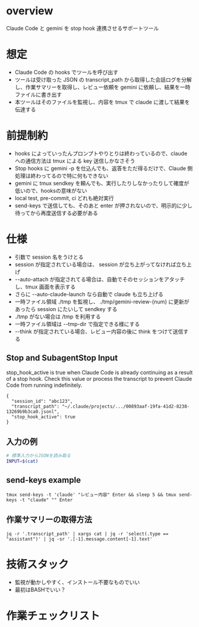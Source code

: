 # overview
Claude Code と gemini を stop hook 連携させるサポートツール

# 想定
- Claude Code の hooks でツールを呼び出す
- ツールは受け取った JSON の transcript_path から取得した会話ログを分解し、作業サマリーを取得し、レビュー依頼を gemini に依頼し、結果を一時ファイルに書き出す
- 本ツールはそのファイルを監視し、内容を tmux で claude に渡して結果を伝達する

# 前提制約
- hooks によっていったんプロンプトやりとりは終わっているので、claude への通信方法は tmux による key 送信しかなさそう
- Stop hooks に gemini -p を仕込んでも、返答をただ得るだけで、Claude 側処理は終わってるので特に何もできない
- gemini に tmux sendkey を頼んでも、実行したりしなかったりして確度が低いので、hooksの意味がない
- local test, pre-commit, ci どれも絶対実行
- send-keys で送信しても、そのあと enter が押されないので、明示的に少し待ってから再度送信する必要がある

# 仕様
- 引数で session 名をうけとる
- session が指定されている場合は、 session が立ち上がってなければ立ち上げ
- --auto-attach が指定されてる場合は、自動でそのセッションをアタッチし、tmux 画面を表示する
- さらに --auto-claude-launch なら自動で claude も立ち上げる
- 一時ファイル領域 ./tmp を監視し、 ./tmp/gemini-review-{num} に更新があったら session にたいして sendkey する
- ./tmp がない場合は /tmp を利用する
- 一時ファイル領域は --tmp-dir で指定できる様にする
- --think が指定されている場合、レビュー内容の後に think をつけて送信する

## Stop and SubagentStop Input
stop_hook_active is true when Claude Code is already continuing as a result of a stop hook. Check this value or process the transcript to prevent Claude Code from running indefinitely.
```
{
  "session_id": "abc123",
  "transcript_path": "~/.claude/projects/.../00893aaf-19fa-41d2-8238-13269b9b3ca0.jsonl",
  "stop_hook_active": true
}
```

## 入力の例
```bash
# 標準入力からJSONを読み取る
INPUT=$(cat)
```

## send-keys example
```
tmux send-keys -t 'claude' "レビュー内容" Enter && sleep 5 && tmux send-keys -t "claude" "" Enter
```

## 作業サマリーの取得方法
```
jq -r '.transcript_path' | xargs cat | jq -r 'select(.type == "assistant")' | jq -sr '.[-1].message.content[-1].text'
```

# 技術スタック
- 監視が動かしやすく、インストール不要なものでいい
- 最初はBASHでいい？

# 作業チェックリスト